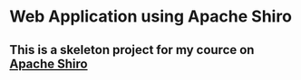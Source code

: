 # Web Application using Apache Shiro
## This is a skeleton project for my cource on [Apache Shiro](https://shiro.apache.org/)

